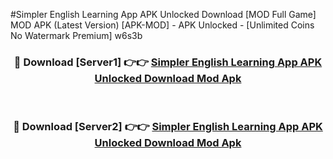 #Simpler English Learning App APK Unlocked Download [MOD Full Game] MOD APK (Latest Version) [APK-MOD] - APK Unlocked - [Unlimited Coins No Watermark Premium] w6s3b



<div align="center">

<h3>🔴 Download [Server1] 👉👉 <a href="https://momento.my/?title=Simpler_English_Learning_App_APK_Unlocked_Download">Simpler English Learning App APK Unlocked Download Mod Apk</a></h3><br>

<h3>🔴 Download [Server2] 👉👉 <a href="https://momento.my/?title=Simpler_English_Learning_App_APK_Unlocked_Download">Simpler English Learning App APK Unlocked Download Mod Apk</a></h3>
</div>
